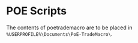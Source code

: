# POE Scripts

The contents of poetrademacro are to be placed in `%USERPROFILE%\Documents\PoE-TradeMacro\`.
